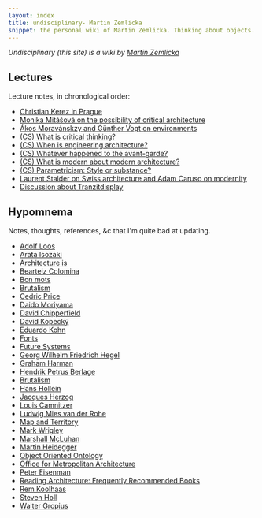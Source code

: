 ```yaml
---
layout: index
title: undisciplinary- Martin Zemlicka
snippet: the personal wiki of Martin Zemlicka. Thinking about objects.
---
```


_Undisciplinary (this site) is a wiki by [Martin
Zemlicka](http://www.zmlka.com)_

## Lectures

Lecture notes, in chronological order:

* [Christian Kerez in Prague](christian_kerez_prague)
* [Monika Mitášová on the possibility of critical architecture](mitasova_critical)
* [Ákos Moravánskzy and Günther Vogt on environments](moravansky_vogt)
* [(CS) What is critical thinking?](what_is_critical_thinking)
* [(CS) When is engineering architecture?](when_is_engineering_architecture)
* [(CS) Whatever happened to the avant-garde?](whatever_happened_avant-garde)
* [(CS) What is modern about modern architecture?](what_is_modern_modern_architecture)
* [(CS) Parametricism: Style or substance?](parametricism_style_substance)
* [Laurent Stalder on Swiss architecture and Adam Caruso on modernity](stalder_caruso)
* [Discussion about Tranzitdisplay](tranzitdisplay_discussion)

## Hypomnema

Notes, thoughts, references, &c that I'm quite bad at updating.

* [Adolf Loos](adolf_loos)
* [Arata Isozaki](arata_isozaki)
* [Architecture is](architecture_is)
* [Bearteiz Colomina](beatriz_colomina)
* [Bon mots](bon_mots)
* [Brutalism](brutalism)
* [Cedric Price](cedric_price)
* [Daido Moriyama](daido_moriyama)
* [David Chipperfield](david_chipperfield)
* [David Kopecký](david_kopecky)
* [Eduardo Kohn](eduardo_kohn)
* [Fonts](fonts)
* [Future Systems](future_systems)
* [Georg Wilhelm Friedrich Hegel](hegel)
* [Graham Harman](graham_harman)
* [Hendrik Petrus Berlage](hendrik_petrus_berlage)
* [Brutalism](brutalism)
* [Hans Hollein](hans_hollein)
* [Jacques Herzog](jacques_herzog)
* [Louis Camnitzer](louis_camnitzer)
* [Ludwig Mies van der Rohe](mies_van_der_rohe)
* [Map and Territory](map_and_territory)
* [Mark Wrigley](mark_wrigley)
* [Marshall McLuhan](marshall_mcluhan)
* [Martin Heidegger](heidegger)
* [Object Oriented Ontology](ooo)
* [Office for Metropolitan Architecture](oma)
* [Peter Eisenman](peter_eisenman)
* [Reading Architecture: Frequently Recommended Books](read_architecture)
* [Rem Koolhaas](rem_koolhaas)
* [Steven Holl](steven_holl)
* [Walter Gropius](walter_gropius)


<!--

[privte](/_private/index)
[zmlka](/../)

-->
